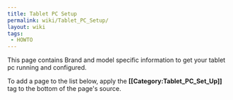 ```yaml
---
title: Tablet PC Setup
permalink: wiki/Tablet_PC_Setup/
layout: wiki
tags:
 - HOWTO
---
```


This page contains Brand and model specific information to get your
tablet pc running and configured.

To add a page to the list below, apply the
**\[\[Category:Tablet\_PC\_Set\_Up\]\]** tag to the bottom of the page's
source.
